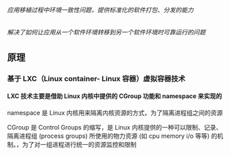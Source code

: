 ###### 应用移植过程中环境一致性问题，提供标准化的软件打包、分发的能力

###### 解决了如何让应用从一个软件环境转移到另一个软件环境时可靠运行的问题



## 原理

### 基于 LXC（Linux container- Linux 容器）虚拟容器技术

#### LXC 技术主要是借助 Linux 内核中提供的 CGroup 功能和 namespace 来实现的

namespace 是 Linux 内核用来隔离内核资源的方式，为了隔离进程组之间的资源

CGroup 是 Control Groups 的缩写，是 Linux 内核提供的一种可以限制、记录、隔离进程组 (process groups) 所使用的物力资源 (如 cpu memory i/o 等等) 的机制。，为了对一组进程进行统一的资源监控和限制